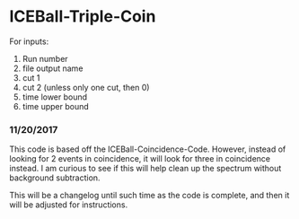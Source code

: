 # ICEBall-Triple-Coin

For inputs: 
1. Run number
2. file output name
3. cut 1
4. cut 2 (unless only one cut, then 0)
5. time lower bound
6. time upper bound

### 11/20/2017

This code is based off the ICEBall-Coincidence-Code. However, instead of looking for 2 events in coincidence, it will look for three in coincidence instead. I am curious to see if this will help clean up the spectrum without background subtraction.

This will be a changelog until such time as the code is complete, and then it will be adjusted for instructions.